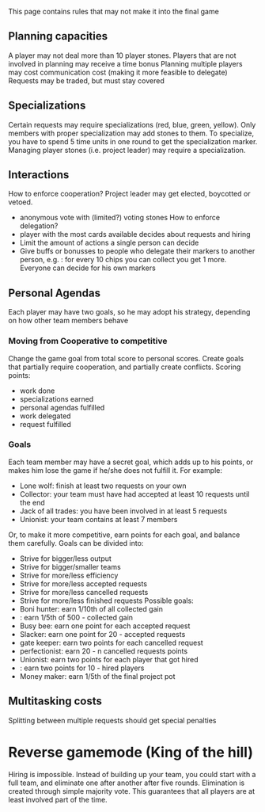 This page contains rules that may not make it into the final game

## Planning capacities
A player may not deal more than 10 player stones. 
Players that are not involved in planning may receive a time bonus
Planning multiple players may cost communication cost (making it more feasible to delegate)
Requests may be traded, but must stay covered

## Specializations
Certain requests may require specializations (red, blue, green, yellow). 
Only members with proper specialization may add stones to them. 
To specialize, you have to spend 5 time units in one round to get the specialization marker.
Managing player stones (i.e. project leader) may require a specialization.

## Interactions
How to enforce cooperation? Project leader may get elected, boycotted or vetoed. 
* anonymous vote with (limited?) voting stones
How to enforce delegation?
* player with the most cards available decides about requests and hiring
* Limit the amount of actions a single person can decide
* Give buffs or bonusses to people who delegate their markers to another person, e.g. :
for every 10 chips you can collect you get 1 more. Everyone can decide for his own markers

## Personal Agendas
Each player may have two goals, so he may adopt his strategy, 
depending on how other team members behave

### Moving from Cooperative to competitive
Change the game goal from total score to personal scores. 
Create goals that partially require cooperation, and partially create conflicts. Scoring points:
* work done
* specializations earned
* personal agendas fulfilled
* work delegated
* request fulfilled

### Goals

Each team member may have a secret goal, which adds up to his points, 
or makes him lose the game if he/she does not fulfill it. For example:
* Lone wolf: finish at least two requests on your own
* Collector: your team must have had accepted at least 10 requests until the end
* Jack of all trades: you have been involved in at least 5 requests
* Unionist: your team contains at least 7 members

Or, to make it more competitive, earn points for each goal, and balance them carefully.
Goals can be divided into:
* Strive for bigger/less output
* Strive for bigger/smaller teams
* Strive for more/less efficiency
* Strive for more/less accepted requests
* Strive for more/less cancelled requests
* Strive for more/less finished requests
Possible goals:
* Boni hunter: earn 1/10th of all collected gain
* : earn 1/5th of 500 - collected gain
* Busy bee: earn one point for each accepted request
* Slacker: earn one point for 20 - accepted requests
* gate keeper: earn two points for each cancelled request
* perfectionist: earn 20 - n cancelled requests points
* Unionist: earn two points for each player that got hired
* : earn two points for 10 - hired players
* Money maker: earn 1/5th of the final project pot



## Multitasking costs
Splitting between multiple requests should get special penalties

# Reverse gamemode (King of the hill)
Hiring is impossible. Instead of building up your team, you could start with a full team, 
and eliminate one after another after five rounds. 
Elimination is created through simple majority vote. 
This guarantees that all players are at least involved part of the time.